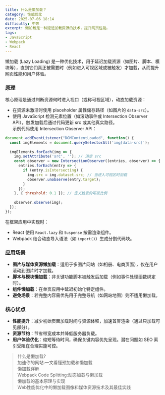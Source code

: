 ```yaml
---
title: 什么是懒加载？
category: 性能优化
date: 2025-07-06 18:14
difficulty: 中等
excerpt: 懒加载是一种延迟加载资源的技术，提升网页性能。
tags:
- JavaScript
- Webpack
- React
---
```

懒加载 (Lazy Loading) 是一种优化技术，用于延迟加载资源（如图片、脚本、模块等），直到它们真正被需要时（例如进入可视区域或被触发）才加载，从而提升网页性能和用户体验。  

### 原理  
核心原理是通过判断资源何时进入视口（或称可视区域），动态加载资源：  
- 在资源未激活时使用 placeholder 属性储存路径（如图片的 `data-src`）。  
- 使用 JavaScript 检测元素位置（如滚动事件或 Intersection Observer API），触发加载后通过代码更新 src 或其他真实路径。  
示例代码使用 Intersection Observer API：  
```javascript
document.addEventListener("DOMContentLoaded", function() {
  const imgElements = document.querySelectorAll('img[data-src]');
  
  imgElements.forEach(img => {
    img.setAttribute('src', ''); // 清空 src
    const observer = new IntersectionObserver((entries, observer) => {
      entries.forEach(entry => {
        if (entry.isIntersecting) {
          img.src = img.dataset.src; // 当进入可视区时加载
          observer.unobserve(entry.target);
        }
      });
    }, { threshold: 0.1 }); // 定义触发的可视比例
    
    observer.observe(img);
  });
});
```
在框架应用中实现时：  
- React 使用 `React.lazy` 和 `Suspense` 按需渲染组件。  
- Webpack 结合动态导入语法（如 `import()`）生成分割代码块。  

### 应用场景  
- **图片与媒体资源懒加载**：适用于多图片网站（如相册、电商页面），仅在用户滚动到图片时才加载。  
- **脚本与模块懒加载**：非关键功能脚本被触发后加载（例如事件处理函数绑定时）。  
- **组件懒加载**：在单页应用中延迟初始化特定组件。  
- **避免场景**：若完整内容需优先用于完整导航（如网站地图）则不适用懒加载。  

### 核心优点  
- **性能提升**：减少初始页面加载时间与资源体积，加速首屏渲染（通过只加载可见部分）。  
- **资源节约**：节省带宽成本并降低服务器负载。  
- **用户体验优化**：缩短等待时间，确保关键内容优先呈现。潜在问题如 SEO 索引受阻在合理实施可控。  

> 什么是懒加载?  
> 加速你的网站:一文看懂预加载和懒加载  
> 懒加载详解  
> Webpack Code Splitting:动态加载与懒加载  
> 懒加载的基本原理与实现  
> Web性能优化中的懒加载图像和媒体资源技术及其最佳实践
